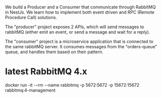We build a Producer and a Consumer that communicate through RabbitMQ in NestJs. We learn how to implement both event driven and RPC (Remote Procedure Call) solutions.

The "producer" project exposes 2 APIs, which will send messages to rabbitMQ (either emit an event, or send a message and wait for a reply).

The "consumer" project is a microservice application that is connected to the same rabbitMQ server. It consumes messages from the "orders-queue" queue, and handles them based on their pattern.

# latest RabbitMQ 4.x
docker run -it --rm --name rabbitmq -p 5672:5672 -p 15672:15672 rabbitmq:4-management